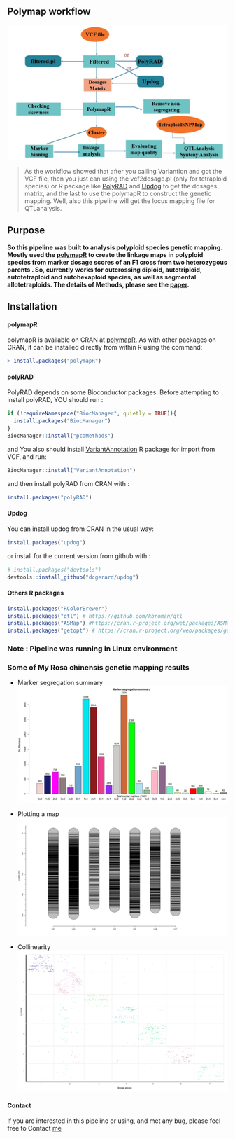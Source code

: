 

## Polymap workflow

![polymap Schematic](pipeline.jpg "polymap Schematic")
> As the workflow showed that after you calling Variantion and got the VCF file, then you just can using the vcf2dosage.pl (only for tetraploid species) or R package like [PolyRAD](https://github.com/lvclark/polyRAD) and [Updog](https://github.com/dcgerard/updog) to get the dosages matrix, and the last to use the polymapR to construct the genetic mapping. Well, also this pipeline will get the locus mapping file for QTLanalysis. 
## Purpose
**So this pipeline was built to analysis polyploid species genetic mapping. Mostly used the [polymapR](https://cran.r-project.org/web/packages/polymapR/index.html) to create the linkage maps in polyploid species from marker dosage scores of an F1 cross from two heterozygous parents . So, currently works for outcrossing diploid, autotriploid, autotetraploid and autohexaploid species, as well as segmental allotetraploids. The details of Methods, please see the [paper](https://academic.oup.com/bioinformatics/article/34/20/3496/4990829).**

## Installation
#### polymapR
polymapR is available on CRAN at [polymapR](https://cran.R-project.org/package=polymapR). As with other packages on CRAN, it can be installed directly from within R using the command:
```r
> install.packages("polymapR")
```
#### polyRAD 
PolyRAD depends on some Bioconductor packages.  Before attempting to install polyRAD, YOU should run :

```r
if (!requireNamespace("BiocManager", quietly = TRUE)){
  install.packages("BiocManager")
}
BiocManager::install("pcaMethods")
```
and You also should install [VariantAnnotation](https://bioconductor.org/packages/release/bioc/html/VariantAnnotation.html) R package for import from VCF, and run:
```r
BiocManager::install("VariantAnnotation")
```
and then install polyRAD from CRAN with :
```r
install.packages("polyRAD")
```
#### Updog
You can install updog from CRAN in the usual way:
```r
install.packages("updog")
```
or install for the current version from github with :
```r
# install.packages("devtools")
devtools::install_github("dcgerard/updog")
```
#### Others R packages 
```r
install.packages("RColorBrewer")
install.packages("qtl") # https://github.com/kbroman/qtl
install.packages("ASMap") #https://cran.r-project.org/web/packages/ASMap/index.html
install.packages("getopt") # https://cran.r-project.org/web/packages/getopt/index.html
```
### Note : Pipeline was running in Linux environment 

### Some of My Rosa chinensis genetic mapping results

* Marker segregation summary
![segregation summary](Fig/dosages_stats.jpg "segregation summary")

* Plotting a map
![maplist_P2](Fig/integrated.maplist_P2.png "maplist_P2")
* Collinearity
![maplist_P2](Fig/mappp.png "maplist_P2")

#### Contact
If you are interested in this pipeline or using, and met any bug, please feel free to Contact [me](czheluo@gmail.com)
